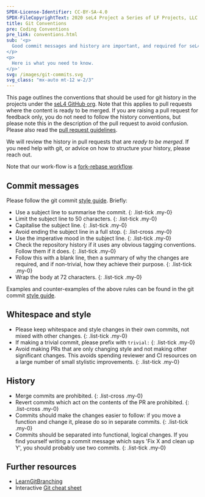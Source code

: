 ```yaml
---
SPDX-License-Identifier: CC-BY-SA-4.0
SPDX-FileCopyrightText: 2020 seL4 Project a Series of LF Projects, LLC.
title: Git Conventions
pre: Coding Conventions
pre_link: conventions.html
sub: '<p>
  Good commit messages and history are important, and required for seL4 projects.
</p>
<p>
  Here is what you need to know.
</p>'
svg: /images/git-commits.svg
svg_class: "mx-auto mt-12 w-2/3"
---
```


This page outlines the conventions that should be used for git history in the
projects under the [seL4 GitHub org](https://github.com/seL4). Note
that this applies to pull requests where the content is ready to be merged. If you
are raising a pull request for feedback only, you do not need to follow the history
conventions, but please note this in the description of the pull request to
avoid confusion. Please also read the [pull request guidelines](pull-requests.html).

We will review the history in pull requests that are *ready to be merged*. If you
need help with git, or advice on how to structure your history, please reach
out.

Note that our work-flow is a [fork-rebase
workflow](https://www.atlassian.com/git/tutorials/comparing-workflows/forking-workflow).

## Commit messages

Please follow the git commit [style guide](https://chris.beams.io/posts/git-commit/). Briefly:

* Use a subject line to summarise the commit.
{: .list-tick .my-0}
* Limit the subject line to 50 characters.
{: .list-tick .my-0}
* Capitalise the subject line.
{: .list-tick .my-0}
* Avoid ending the subject line in a full stop.
{: .list-cross .my-0}
* Use the imperative mood in the subject line.
{: .list-tick .my-0}
* Check the repository history if it uses any obvious tagging conventions.
  Follow them if it does.
{: .list-tick .my-0}
* Follow this with a blank line, then a summary of why the changes are required,
  and if non-trivial, how they achieve their purpose.
{: .list-tick .my-0}
* Wrap the body at 72 characters.
{: .list-tick .my-0}

Examples and counter-examples of the above rules can be found in the git commit
[style guide](https://chris.beams.io/posts/git-commit/).

## Whitespace and style

* Please keep whitespace and style changes in their own commits, not mixed with other changes.
{: .list-tick .my-0}
* If making a trivial commit, please prefix with `trivial:`
{: .list-tick .my-0}
* Avoid making PRs that are only changing style and not making other significant changes.
  This avoids spending reviewer and CI resources on a large number of small stylistic improvements.
{: .list-tick .my-0}

## History

* Merge commits are prohibited.
{: .list-cross .my-0}
* Revert commits which act on the contents of the PR are prohibited.
{: .list-cross .my-0}
* Commits should make the changes easier to follow: if you move a function and change it, please do
  so in separate commits.
{: .list-tick .my-0}
* Commits should be separated into functional, logical changes. If you find
  yourself writing a commit message which says 'Fix X and clean up Y', you
  should probably use two commits.
{: .list-tick .my-0}

## Further resources

* [LearnGitBranching](http://pcottle.github.io/learnGitBranching/)
* Interactive [Git cheat sheet](http://ndpsoftware.com/git-cheatsheet.html)
